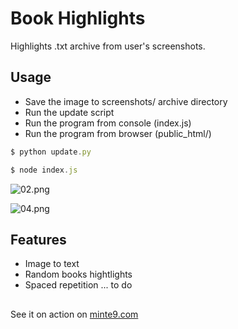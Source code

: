 # Book Highlights

Highlights .txt archive from user's screenshots.

## Usage
- Save the image to screenshots/ archive directory
- Run the update script
- Run the program from console (index.js)
- Run the program from browser (public_html/)

~~~js
$ python update.py
~~~

~~~js
$ node index.js
~~~

![02.png](https://www.minte9.com/lib/images/github/book-highlights/highlight_02.png)

![04.png](https://www.minte9.com/lib/images/github/book-highlights/bh-04.png)

## Features
- Image to text
- Random books hightlights
- Spaced repetition ... to do
##


See it on action on [minte9.com](https://www.minte9.com)
